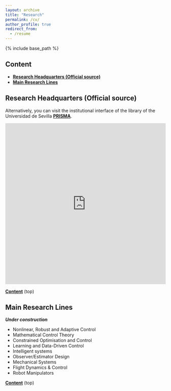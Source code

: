```yaml
---
layout: archive
title: "Research"
permalink: /cv/
author_profile: true
redirect_from:
  - /resume
---
```


{% include base_path %}

## Content

- **[Research Headquarters \(Official source\)](#research-headquarters-\(official-source\))**
- **[Main Research Lines](#main-research-lines)**

<!--
* TOC
{:toc}
-->

## Research Headquarters (Official source)

Alternatively, you can visit the institutional interface of the library of the Universidad de Sevilla **[PRISMA](https://prisma.us.es/investigador/26)**.


<!--
[SISIUS](https://investigacion.us.es/sisius/sis_showpub.php?idpers=7338 "@embed")
-->

<div style="position: relative; overflow: hidden; padding-top: 100%;">
  <iframe src="https://investigacion.us.es/sisius/sis_showpub.php?idpers=7338" style="position: absolute; top: 0; left: 0; width: 100%; height: 100%; border: 0;">
  </iframe>
</div>

**[Content](#content)** (top)

<!-- Also working: note the padding-bottom instead
<div style="padding-bottom:100%; position:relative; display:block; width: 100%">
  <iframe width="100%" height="100%"
    src="https://investigacion.us.es/sisius/sis_showpub.php?idpers=7338"
    frameborder="0" allowfullscreen="" style="position:absolute; top:0; left: 0">
  </iframe>
</div>
-->

<!--
Education
======
* Ph.D in Version Control Theory, GitHub University, 2018 (expected)
* M.S. in Jekyll, GitHub University, 2014
* B.S. in GitHub, GitHub University, 2012

Work experience
======
* Spring 2024: Academic Pages Collaborator
  * Github University
  * Duties includes: Updates and improvements to template
  * Supervisor: The Users

* Fall 2015: Research Assistant
  * Github University
  * Duties included: Merging pull requests
  * Supervisor: Professor Hub

* Summer 2015: Research Assistant
  * Github University
  * Duties included: Tagging issues
  * Supervisor: Professor Git
  
Skills
======
* Skill 1
* Skill 2
  * Sub-skill 2.1
  * Sub-skill 2.2
  * Sub-skill 2.3
* Skill 3

Publications
======
  <ul>{% for post in site.publications reversed %}
    {% include archive-single-cv.html %}
  {% endfor %}</ul>
  
Talks
======
  <ul>{% for post in site.talks reversed %}
    {% include archive-single-talk-cv.html  %}
  {% endfor %}</ul>
  
Teaching
======
  <ul>{% for post in site.teaching reversed %}
    {% include archive-single-cv.html %}
  {% endfor %}</ul>
  
Service and leadership
======
* Currently signed in to 43 different slack teams
-->

## Main Research Lines

***Under construction***

- Nonlinear, Robust and Adaptive Control
- Mathematical Control Theory
- Constrained Optimisation and Control
- Learning and Data-Driven Control
- Intelligent systems
- Observer/Estimator Design
- Mechanical Systems
- Flight Dynamics & Control
- Robot Manipulators

**[Content](#content)** (top)

